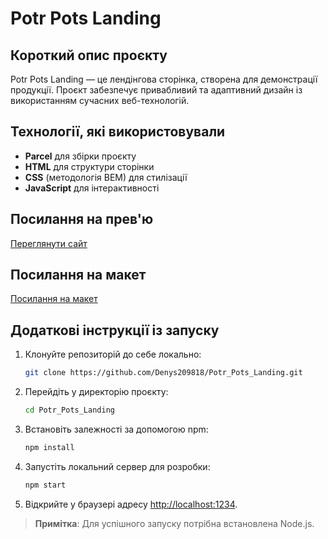 # Potr Pots Landing

## Короткий опис проєкту

Potr Pots Landing — це лендінгова сторінка, створена для демонстрації продукції. Проєкт забезпечує привабливий та адаптивний дизайн із використанням сучасних веб-технологій.

## Технології, які використовували

- **Parcel** для збірки проєкту
- **HTML** для структури сторінки
- **CSS** (методологія BEM) для стилізації
- **JavaScript** для інтерактивності

## Посилання на прев'ю

[Переглянути сайт](https://denys209818.github.io/Potr_Pots_Landing/)

## Посилання на макет

[Посилання на макет](https://www.figma.com/file/50zgLU65Mcd3MisFHMfLfx/POTR-POTS_FE-students?node-id=1760%3A281)

## Додаткові інструкції із запуску

1. Клонуйте репозиторій до себе локально:
   ```bash
   git clone https://github.com/Denys209818/Potr_Pots_Landing.git
   ```
2. Перейдіть у директорію проєкту:
   ```bash
   cd Potr_Pots_Landing
   ```
3. Встановіть залежності за допомогою npm:
   ```bash
   npm install
   ```
4. Запустіть локальний сервер для розробки:
   ```bash
   npm start
   ```
5. Відкрийте у браузері адресу [http://localhost:1234](http://localhost:3000).

> **Примітка**: Для успішного запуску потрібна встановлена Node.js.

